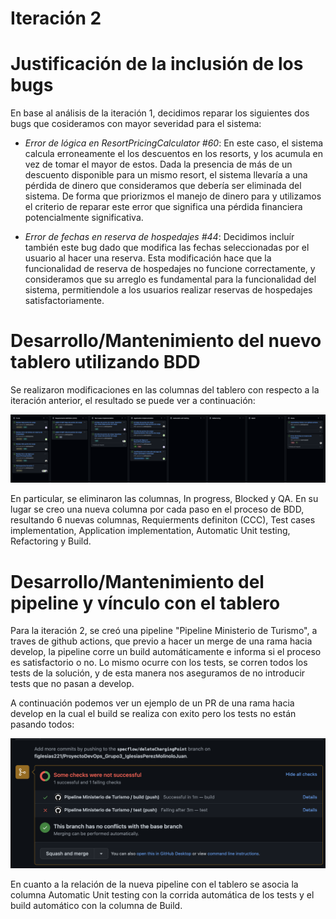 # Iteración 2

# Justificación de la inclusión de los bugs

En base al análisis de la iteración 1, decidimos reparar los siguientes dos bugs que cosideramos con mayor severidad para el sistema:

- _Error de lógica en ResortPricingCalculator #60_: En este caso, el sistema calcula erroneamente el los descuentos en los resorts, y los acumula en vez de tomar el mayor de estos. Dada la presencia de más de un descuento disponible para un mismo resort, el sistema llevaría a una pérdida de dinero que consideramos que debería ser eliminada del sistema. De forma que priorizmos el manejo de dinero para y utilizamos el criterio de reparar este error que significa una pérdida financiera potencialmente significativa.

- _Error de fechas en reserva de hospedajes #44_: Decidimos incluír también este bug dado que modifica las fechas seleccionadas por el usuario al hacer una reserva. Esta modificación hace que la funcionalidad de reserva de hospedajes no funcione correctamente, y consideramos que su arreglo es fundamental para la funcionalidad del sistema, permitiendole a los usuarios realizar reservas de hospedajes satisfactoriamente.

# Desarrollo/Mantenimiento del nuevo tablero utilizando BDD

Se realizaron modificaciones en las columnas del tablero con respecto a la iteración anterior, el resultado se puede ver a continuación:

<img src="../Imagenes/board2.png"  />
 
En particular, se eliminaron las columnas, In progress, Blocked y QA. En su lugar se creo una nueva columna por cada paso en el proceso de BDD, resultando 6 nuevas columnas, Requierments definiton (CCC), Test cases implementation, Application implementation, Automatic Unit testing, Refactoring y Build.
 
# Desarrollo/Mantenimiento del pipeline y vínculo con el tablero
 
Para la iteración 2, se creó una pipeline "Pipeline Ministerio de Turismo", a traves de github actions, que previo a hacer un merge de una rama hacia develop, la pipeline corre un build automáticamente e informa si el proceso es satisfactorio o no. Lo mismo ocurre con los tests, se corren todos los tests de la solución, y de esta manera nos aseguramos de no introducir tests que no pasan a develop.
 
A continuación podemos ver un ejemplo de un PR de una rama hacia develop en la cual el build se realiza con exito pero los tests no están pasando todos:
 
<img src="../Imagenes/pipeline.png"  />
 
En cuanto a la relación de la nueva pipeline con el tablero se asocia la columna Automatic Unit testing con la corrida automática de los tests y el build automático con la columna de Build.
